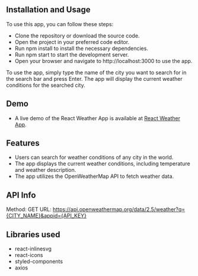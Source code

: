 ## Installation and Usage

To use this app, you can follow these steps:

- Clone the repository or download the source code.
- Open the project in your preferred code editor.
- Run npm install to install the necessary dependencies.
- Run npm start to start the development server.
- Open your browser and navigate to http://localhost:3000 to use the app.

To use the app, simply type the name of the city you want to search for in the search bar and press Enter. The app will display the current weather conditions for the searched city.

## Demo

- A live demo of the React Weather App is available at [React Weather App](https://react-weather-app-two-lake.vercel.app//).

## Features

- Users can search for weather conditions of any city in the world.
- The app displays the current weather conditions, including temperature and weather description.
- The app utilizes the OpenWeatherMap API to fetch weather data.

## API Info

Method: GET
URL: https://api.openweathermap.org/data/2.5/weather?q={CITY_NAME}&appid={API_KEY}

## Libraries used

- react-inlinesvg
- react-icons
- styled-components
- axios
